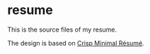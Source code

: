 # resume
This is the source files of my resume.

The design is based on [Crisp Minimal Résumé](https://github.com/crispgm/resume).
